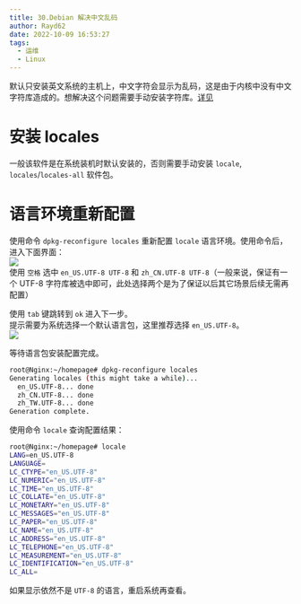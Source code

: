 ```yaml
---
title: 30.Debian 解决中文乱码
author: Rayd62
date: 2022-10-09 16:53:27
tags:
  - 运维
  - Linux
---
```


默认只安装英文系统的主机上，中文字符会显示为乱码，这是由于内核中没有中文字符库造成的。想解决这个问题需要手动安装字符库。[详见](https://www.debian.org/doc/manuals/debian-reference/ch08.zh-cn.html)

# 安装 locales

一般该软件是在系统装机时默认安装的，否则需要手动安装 `locale`, `locales`/`locales-all` 软件包。

# 语言环境重新配置

使用命令 `dpkg-reconfigure locales` 重新配置 `locale` 语言环境。使用命令后，进入下面界面：  
![](https://cdn.jsdelivr.net/gh/Rayd62/note_images02/202210090900285.png)  
使用 `空格` 选中 `en_US.UTF-8 UTF-8` 和 `zh_CN.UTF-8 UTF-8`（一般来说，保证有一个 UTF-8 字符库被选中即可，此处选择两个是为了保证以后其它场景后续无需再配置）

使用 `tab` 键跳转到 `ok` 进入下一步。  
提示需要为系统选择一个默认语言包，这里推荐选择 `en_US.UTF-8`。  
![](https://cdn.jsdelivr.net/gh/Rayd62/note_images02/202210090904618.png)

等待语言包安装配置完成。

```bash
root@Nginx:~/homepage# dpkg-reconfigure locales 
Generating locales (this might take a while)...
  en_US.UTF-8... done
  zh_CN.UTF-8... done
  zh_TW.UTF-8... done
Generation complete.
```

使用命令 `locale` 查询配置结果：

```bash
root@Nginx:~/homepage# locale
LANG=en_US.UTF-8
LANGUAGE=
LC_CTYPE="en_US.UTF-8"
LC_NUMERIC="en_US.UTF-8"
LC_TIME="en_US.UTF-8"
LC_COLLATE="en_US.UTF-8"
LC_MONETARY="en_US.UTF-8"
LC_MESSAGES="en_US.UTF-8"
LC_PAPER="en_US.UTF-8"
LC_NAME="en_US.UTF-8"
LC_ADDRESS="en_US.UTF-8"
LC_TELEPHONE="en_US.UTF-8"
LC_MEASUREMENT="en_US.UTF-8"
LC_IDENTIFICATION="en_US.UTF-8"
LC_ALL=
```

如果显示依然不是 `UTF-8` 的语言，重启系统再查看。

